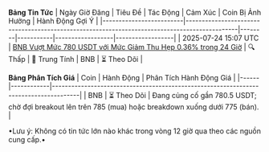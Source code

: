 **Bảng Tin Tức**
| Ngày Giờ Đăng       | Tiêu Đề                                                                                     | Tác Động | Cảm Xúc | Coin Bị Ảnh Hưởng | Hành Động Gợi Ý |
|-------------------------|----------------------------------------------------------------------------------------------|--------|-----------|------------------|------------------|
| 2025-07-24 15:07 UTC   | [BNB Vượt Mức 780 USDT với Mức Giảm Thu Hẹp 0.36% trong 24 Giờ](https://www.binance.com/en/square/news/all) | 🔍 Thấp | 🔵 Trung Tính | BNB              | ⏳ Theo Dõi         |

**Bảng Phân Tích Giá**
| Coin | Hành Động     | Phân Tích Hành Động Giá                                                                 |
|------|------------|--------------------------------------------------------------------------------------|
| BNB  | ⏳ Theo Dõi    | Đang củng cố gần 780.5 USDT; chờ đợi breakout lên trên 785 (mua) hoặc breakdown xuống dưới 775 (bán). |

•Lưu ý: Không có tin tức lớn nào khác trong vòng 12 giờ qua theo các nguồn cung cấp.•